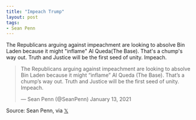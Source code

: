 ```yaml
---
title: "Impeach Trump"
layout: post
tags:
- Sean Penn
---
```


The Republicans arguing against impeachment are looking to absolve Bin Laden because it might "inflame" Al Queda(The Base). That's a chump's way out. Truth and Justice will be the first seed of unity. Impeach.

<blockquote class="twitter-tweet"><p lang="ht" dir="ltr">The Republicans arguing against impeachment are looking to absolve Bin Laden because it might “inflame” Al Queda (The Base). That’s a chump’s way out. Truth and Justice will be the first seed of unity. Impeach.</p>&mdash; Sean Penn (@SeanPenn) January 13, 2021</blockquote>

Source: Sean Penn, via [𝕏](https://x.com)
